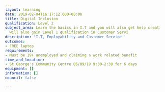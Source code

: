 ```yaml
---
layout: learning
date: 2019-02-04T16:17:12.000+00:00
title: Digital Inclusion
qualification: Level 2
subject_area: Learn the basics in I.T and you will also get help creating a CV. You
  will also gain Level 1 qualification in Customer Servi
description: 'I.T, Employability and Customer Service '
outcomes:
- FREE laptop
requirements:
- Must be 19+ unemployed and claiming a work related benefit
time_and_location:
- St George's Community Centre 05/09/19 9:30-2:30 for 6 days
equipment: []
information: []
council: false

---
```

